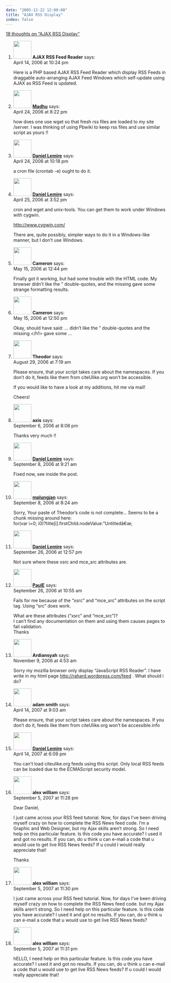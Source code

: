 ```yaml
---
date: "2005-12-22 12:00:00"
title: "AJAX RSS Display"
index: false
---
```


[18 thoughts on &ldquo;AJAX RSS Display&rdquo;](/lemire/blog/2005/12-22-ajax-rss-display)

<ol class="comment-list">
<li id="comment-3975" class="comment even thread-even depth-1">
<div class="comment-author vcard">
<img alt src="https://secure.gravatar.com/avatar/69d9e1e6facc81db897fd403aa5afc00?s=56&#038;d=mm&#038;r=g" srcset="https://secure.gravatar.com/avatar/69d9e1e6facc81db897fd403aa5afc00?s=112&#038;d=mm&#038;r=g 2x" class="avatar avatar-56 photo" height="56" width="56" decoding="async" /> <b class="fn">AJAX RSS Feed Reader</b> <span class="says">says:</span> </div>
<div class="comment-metadata"><time datetime="2006-04-14T22:24:00+00:00">April 14, 2006 at 10:24 pm</time></a> </div>
<div class="comment-content">
<p>Here is a PHP based AJAX RSS Feed Reader which display RSS Feeds in draggable auto-arranging AJAX Feed Windows which self-update using AJAX as RSS Feed is updated.</p>
</div>
</li>
<li id="comment-4105" class="comment odd alt thread-odd thread-alt depth-1">
<div class="comment-author vcard">
<img alt src="https://secure.gravatar.com/avatar/29009cafdbe26e987297730c9e9a90d9?s=56&#038;d=mm&#038;r=g" srcset="https://secure.gravatar.com/avatar/29009cafdbe26e987297730c9e9a90d9?s=112&#038;d=mm&#038;r=g 2x" class="avatar avatar-56 photo" height="56" width="56" decoding="async" /> <b class="fn"><a href="https://simile.wordpress.com/" class="url" rel="ugc external nofollow">Madhu</a></b> <span class="says">says:</span> </div>
<div class="comment-metadata"><time datetime="2006-04-24T20:22:07+00:00">April 24, 2006 at 8:22 pm</time></a> </div>
<div class="comment-content">
<p>how does one use wget so that fresh rss files are loaded to my site /server. I was thinking of using Pbwiki to keep rss files and use similar script as yours !!</p>
</div>
</li>
<li id="comment-4106" class="comment even thread-even depth-1">
<div class="comment-author vcard">
<img alt src="https://secure.gravatar.com/avatar/9c8641f1aebb6763ecf07d31107db2c6?s=56&#038;d=mm&#038;r=g" srcset="https://secure.gravatar.com/avatar/9c8641f1aebb6763ecf07d31107db2c6?s=112&#038;d=mm&#038;r=g 2x" class="avatar avatar-56 photo" height="56" width="56" loading="lazy" decoding="async" /> <b class="fn"><a href="https://lemire.me/blog/" class="url" rel="ugc">Daniel Lemire</a></b> <span class="says">says:</span> </div>
<div class="comment-metadata"><time datetime="2006-04-24T22:18:28+00:00">April 24, 2006 at 10:18 pm</time></a> </div>
<div class="comment-content">
<p>a cron file (crontab -e) ought to do it.</p>
</div>
</li>
<li id="comment-4117" class="comment odd alt thread-odd thread-alt depth-1">
<div class="comment-author vcard">
<img alt src="https://secure.gravatar.com/avatar/9c8641f1aebb6763ecf07d31107db2c6?s=56&#038;d=mm&#038;r=g" srcset="https://secure.gravatar.com/avatar/9c8641f1aebb6763ecf07d31107db2c6?s=112&#038;d=mm&#038;r=g 2x" class="avatar avatar-56 photo" height="56" width="56" loading="lazy" decoding="async" /> <b class="fn"><a href="https://lemire.me/blog/" class="url" rel="ugc">Daniel Lemire</a></b> <span class="says">says:</span> </div>
<div class="comment-metadata"><time datetime="2006-04-25T15:52:10+00:00">April 25, 2006 at 3:52 pm</time></a> </div>
<div class="comment-content">
<p>cron and wget and unix-tools. You can get them to work under Windows<br/>
with cygwin.</p>
<p><a href="http://www.cygwin.com/" rel="nofollow ugc">http://www.cygwin.com/</a></p>
<p>There are, quite possibly, simpler ways to do it in a Windows-like<br/>
manner, but I don&rsquo;t use Windows.</p>
</div>
</li>
<li id="comment-5389" class="comment even thread-even depth-1">
<div class="comment-author vcard">
<img alt src="https://secure.gravatar.com/avatar/7837e5206ccf5954245f8624047cda36?s=56&#038;d=mm&#038;r=g" srcset="https://secure.gravatar.com/avatar/7837e5206ccf5954245f8624047cda36?s=112&#038;d=mm&#038;r=g 2x" class="avatar avatar-56 photo" height="56" width="56" loading="lazy" decoding="async" /> <b class="fn">Cameron</b> <span class="says">says:</span> </div>
<div class="comment-metadata"><time datetime="2006-05-15T12:44:03+00:00">May 15, 2006 at 12:44 pm</time></a> </div>
<div class="comment-content">
<p>Finally got it working, but had some trouble with the HTML code. My browser didn&rsquo;t like the &rdquo; double-quotes, and the missing gave some strange formatting results.</p>
</div>
</li>
<li id="comment-5391" class="comment odd alt thread-odd thread-alt depth-1">
<div class="comment-author vcard">
<img alt src="https://secure.gravatar.com/avatar/7837e5206ccf5954245f8624047cda36?s=56&#038;d=mm&#038;r=g" srcset="https://secure.gravatar.com/avatar/7837e5206ccf5954245f8624047cda36?s=112&#038;d=mm&#038;r=g 2x" class="avatar avatar-56 photo" height="56" width="56" loading="lazy" decoding="async" /> <b class="fn">Cameron</b> <span class="says">says:</span> </div>
<div class="comment-metadata"><time datetime="2006-05-15T12:50:23+00:00">May 15, 2006 at 12:50 pm</time></a> </div>
<div class="comment-content">
<p>Okay, should have said: &#8230; didn&rsquo;t like the &rdquo; double-quotes and the missing &lt;/h1&gt; gave some &#8230;</p>
</div>
</li>
<li id="comment-25436" class="comment even thread-even depth-1">
<div class="comment-author vcard">
<img alt src="https://secure.gravatar.com/avatar/af2731c008c33a46d0b3e9452148d134?s=56&#038;d=mm&#038;r=g" srcset="https://secure.gravatar.com/avatar/af2731c008c33a46d0b3e9452148d134?s=112&#038;d=mm&#038;r=g 2x" class="avatar avatar-56 photo" height="56" width="56" loading="lazy" decoding="async" /> <b class="fn">Theodor</b> <span class="says">says:</span> </div>
<div class="comment-metadata"><time datetime="2006-08-29T07:19:04+00:00">August 29, 2006 at 7:19 am</time></a> </div>
<div class="comment-content">
<p>Please ensure, that your script takes care about the namespaces. If you don&rsquo;t do it, feeds like them from citeUlike.org won&rsquo;t be accessible.</p>
<p>If you would like to have a look at my additions, hit me via mail!</p>
<p>Cheers!</p>
</div>
</li>
<li id="comment-27654" class="comment odd alt thread-odd thread-alt depth-1">
<div class="comment-author vcard">
<img alt src="https://secure.gravatar.com/avatar/?s=56&#038;d=mm&#038;r=g" srcset="https://secure.gravatar.com/avatar/?s=112&#038;d=mm&#038;r=g 2x" class="avatar avatar-56 photo avatar-default" height="56" width="56" loading="lazy" decoding="async" /> <b class="fn">axis</b> <span class="says">says:</span> </div>
<div class="comment-metadata"><time datetime="2006-09-06T20:08:45+00:00">September 6, 2006 at 8:08 pm</time></a> </div>
<div class="comment-content">
<p>Thanks very much !!</p>
</div>
</li>
<li id="comment-28071" class="comment even thread-even depth-1">
<div class="comment-author vcard">
<img alt src="https://secure.gravatar.com/avatar/9c8641f1aebb6763ecf07d31107db2c6?s=56&#038;d=mm&#038;r=g" srcset="https://secure.gravatar.com/avatar/9c8641f1aebb6763ecf07d31107db2c6?s=112&#038;d=mm&#038;r=g 2x" class="avatar avatar-56 photo" height="56" width="56" loading="lazy" decoding="async" /> <b class="fn"><a href="https://lemire.me/blog/" class="url" rel="ugc">Daniel Lemire</a></b> <span class="says">says:</span> </div>
<div class="comment-metadata"><time datetime="2006-09-08T09:21:42+00:00">September 8, 2006 at 9:21 am</time></a> </div>
<div class="comment-content">
<p>Fixed now, see inside the post.</p>
</div>
</li>
<li id="comment-28063" class="comment odd alt thread-odd thread-alt depth-1">
<div class="comment-author vcard">
<img alt src="https://secure.gravatar.com/avatar/5133bbddccb9c40246c1012032083387?s=56&#038;d=mm&#038;r=g" srcset="https://secure.gravatar.com/avatar/5133bbddccb9c40246c1012032083387?s=112&#038;d=mm&#038;r=g 2x" class="avatar avatar-56 photo" height="56" width="56" loading="lazy" decoding="async" /> <b class="fn"><a href="http://www.plungjan.name" class="url" rel="ugc external nofollow">mplungjan</a></b> <span class="says">says:</span> </div>
<div class="comment-metadata"><time datetime="2006-09-08T08:24:56+00:00">September 8, 2006 at 8:24 am</time></a> </div>
<div class="comment-content">
<p>Sorry, Your paste of Theodor&rsquo;s code is not complete&#8230; Seems to be a chunk missing around here:<br/>
for(var i=0; i0)?title[i].firstChild.nodeValue:&rdquo;Untitledâ€œ;</p>
</div>
</li>
<li id="comment-33249" class="comment even thread-even depth-1">
<div class="comment-author vcard">
<img alt src="https://secure.gravatar.com/avatar/9c8641f1aebb6763ecf07d31107db2c6?s=56&#038;d=mm&#038;r=g" srcset="https://secure.gravatar.com/avatar/9c8641f1aebb6763ecf07d31107db2c6?s=112&#038;d=mm&#038;r=g 2x" class="avatar avatar-56 photo" height="56" width="56" loading="lazy" decoding="async" /> <b class="fn"><a href="https://lemire.me/blog/" class="url" rel="ugc">Daniel Lemire</a></b> <span class="says">says:</span> </div>
<div class="comment-metadata"><time datetime="2006-09-26T12:57:49+00:00">September 26, 2006 at 12:57 pm</time></a> </div>
<div class="comment-content">
<p>Not sure where these xsrc and mce_src attributes are.</p>
</div>
</li>
<li id="comment-33224" class="comment odd alt thread-odd thread-alt depth-1">
<div class="comment-author vcard">
<img alt src="https://secure.gravatar.com/avatar/1e7cd011aac547d43731ea34ee846e2a?s=56&#038;d=mm&#038;r=g" srcset="https://secure.gravatar.com/avatar/1e7cd011aac547d43731ea34ee846e2a?s=112&#038;d=mm&#038;r=g 2x" class="avatar avatar-56 photo" height="56" width="56" loading="lazy" decoding="async" /> <b class="fn"><a href="http://willcode4beer.com" class="url" rel="ugc external nofollow">PaulE</a></b> <span class="says">says:</span> </div>
<div class="comment-metadata"><time datetime="2006-09-26T10:55:20+00:00">September 26, 2006 at 10:55 am</time></a> </div>
<div class="comment-content">
<p>Fails for me because of the &ldquo;xsrc&rdquo; and &ldquo;mce_src&rdquo; attributes on the script tag. Using &ldquo;src&rdquo; does work.</p>
<p>What are these attributes (&ldquo;xsrc&rdquo; and &ldquo;mce_src&rdquo;)?<br/>
I can&rsquo;t find any documentation on them and using them causes pages to fail validation.<br/>
Thanks</p>
</div>
</li>
<li id="comment-45983" class="comment even thread-even depth-1">
<div class="comment-author vcard">
<img alt src="https://secure.gravatar.com/avatar/7429ebcbb65e26024ba18d535afd59c8?s=56&#038;d=mm&#038;r=g" srcset="https://secure.gravatar.com/avatar/7429ebcbb65e26024ba18d535afd59c8?s=112&#038;d=mm&#038;r=g 2x" class="avatar avatar-56 photo" height="56" width="56" loading="lazy" decoding="async" /> <b class="fn">Ardiansyah</b> <span class="says">says:</span> </div>
<div class="comment-metadata"><time datetime="2006-11-09T04:53:35+00:00">November 9, 2006 at 4:53 am</time></a> </div>
<div class="comment-content">
<p>Sorry my mozilla browser only display &ldquo;JavaScript RSS Reader&rdquo;. I have write in my html page <a href="http://rahard.wordpress.com/feed" rel="nofollow ugc">http://rahard.wordpress.com/feed</a> . What should i do?</p>
</div>
</li>
<li id="comment-49241" class="comment odd alt thread-odd thread-alt depth-1">
<div class="comment-author vcard">
<img alt src="https://secure.gravatar.com/avatar/b68255c96d4fa84cbea8532caa1c7ff9?s=56&#038;d=mm&#038;r=g" srcset="https://secure.gravatar.com/avatar/b68255c96d4fa84cbea8532caa1c7ff9?s=112&#038;d=mm&#038;r=g 2x" class="avatar avatar-56 photo" height="56" width="56" loading="lazy" decoding="async" /> <b class="fn">adam smith</b> <span class="says">says:</span> </div>
<div class="comment-metadata"><time datetime="2007-04-14T09:03:34+00:00">April 14, 2007 at 9:03 am</time></a> </div>
<div class="comment-content">
<p>Please ensure, that your script takes care about the namespaces. If you don&rsquo;t do it, feeds like them from citeUlike.org won&rsquo;t be accessible.info</p>
</div>
</li>
<li id="comment-49242" class="comment even thread-even depth-1">
<div class="comment-author vcard">
<img alt src="https://secure.gravatar.com/avatar/6518c23aacab4c42dd2c5b9b57b79fb5?s=56&#038;d=mm&#038;r=g" srcset="https://secure.gravatar.com/avatar/6518c23aacab4c42dd2c5b9b57b79fb5?s=112&#038;d=mm&#038;r=g 2x" class="avatar avatar-56 photo" height="56" width="56" loading="lazy" decoding="async" /> <b class="fn"><a href="https://lemire.me/blog/" class="url" rel="ugc">Daniel Lemire</a></b> <span class="says">says:</span> </div>
<div class="comment-metadata"><time datetime="2007-04-14T18:09:19+00:00">April 14, 2007 at 6:09 pm</time></a> </div>
<div class="comment-content">
<p>You can&rsquo;t load citeulike.org feeds using this script. Only local RSS feeds can be loaded due to the ECMAScript security model.</p>
</div>
</li>
<li id="comment-49473" class="comment odd alt thread-odd thread-alt depth-1">
<div class="comment-author vcard">
<img alt src="https://secure.gravatar.com/avatar/c3c4dc6a55f22a17441c1091aa1d4fcb?s=56&#038;d=mm&#038;r=g" srcset="https://secure.gravatar.com/avatar/c3c4dc6a55f22a17441c1091aa1d4fcb?s=112&#038;d=mm&#038;r=g 2x" class="avatar avatar-56 photo" height="56" width="56" loading="lazy" decoding="async" /> <b class="fn">alex william</b> <span class="says">says:</span> </div>
<div class="comment-metadata"><time datetime="2007-09-05T23:28:37+00:00">September 5, 2007 at 11:28 pm</time></a> </div>
<div class="comment-content">
<p>Dear Daniel,</p>
<p>I just came across your RSS feed tutorial. Now, for days I&rsquo;ve been driving myself crazy on how to complete the RSS News feed code. I&rsquo;m a Graphic and Web Designer, but my Ajax skills aren&rsquo;t strong. So I need help on this particular feature. Is this code you have accurate? I used it and got no results. If you can, do u think u can e-mail a code that u would use to get live RSS News feeds? If u could I would really appreciate that!</p>
<p>Thanks</p>
</div>
</li>
<li id="comment-49474" class="comment even thread-even depth-1">
<div class="comment-author vcard">
<img alt src="https://secure.gravatar.com/avatar/c3c4dc6a55f22a17441c1091aa1d4fcb?s=56&#038;d=mm&#038;r=g" srcset="https://secure.gravatar.com/avatar/c3c4dc6a55f22a17441c1091aa1d4fcb?s=112&#038;d=mm&#038;r=g 2x" class="avatar avatar-56 photo" height="56" width="56" loading="lazy" decoding="async" /> <b class="fn">alex william</b> <span class="says">says:</span> </div>
<div class="comment-metadata"><time datetime="2007-09-05T23:30:23+00:00">September 5, 2007 at 11:30 pm</time></a> </div>
<div class="comment-content">
<p>I just came across your RSS feed tutorial. Now, for days I&rsquo;ve been driving myself crazy on how to complete the RSS News feed code. but my Ajax skills aren&rsquo;t strong. So I need help on this particular feature. Is this code you have accurate? I used it and got no results. If you can, do u think u can e-mail a code that u would use to get live RSS News feeds?</p>
</div>
</li>
<li id="comment-49475" class="comment odd alt thread-odd thread-alt depth-1">
<div class="comment-author vcard">
<img alt src="https://secure.gravatar.com/avatar/c3c4dc6a55f22a17441c1091aa1d4fcb?s=56&#038;d=mm&#038;r=g" srcset="https://secure.gravatar.com/avatar/c3c4dc6a55f22a17441c1091aa1d4fcb?s=112&#038;d=mm&#038;r=g 2x" class="avatar avatar-56 photo" height="56" width="56" loading="lazy" decoding="async" /> <b class="fn">alex william</b> <span class="says">says:</span> </div>
<div class="comment-metadata"><time datetime="2007-09-05T23:31:59+00:00">September 5, 2007 at 11:31 pm</time></a> </div>
<div class="comment-content">
<p>hELLO, I need help on this particular feature. Is this code you have accurate? I used it and got no results. If you can, do u think u can e-mail a code that u would use to get live RSS News feeds? If u could I would really appreciate that!</p>
</div>
</li>
</ol>
